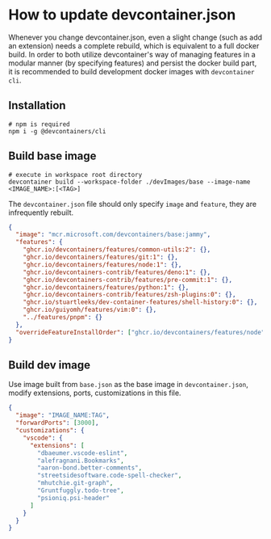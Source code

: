 # How to update devcontainer.json

Whenever you change devcontainer.json, even a slight change (such as add an extension) needs a complete rebuild, which is equivalent to a full docker build. In order to both utilize devcontainer's way of managing features in a modular manner (by specifying features) and persist the docker build part, it is recommended to build development docker images with `devcontainer cli`.

## Installation

```shell
# npm is required
npm i -g @devcontainers/cli
```

## Build base image

```shell
# execute in workspace root directory
devcontainer build --workspace-folder ./devImages/base --image-name <IMAGE_NAME>:[<TAG>]
```

The `devcontainer.json` file should only specify `image` and `feature`, they are infrequently rebuilt.

```json
{
  "image": "mcr.microsoft.com/devcontainers/base:jammy",
  "features": {
    "ghcr.io/devcontainers/features/common-utils:2": {},
    "ghcr.io/devcontainers/features/git:1": {},
    "ghcr.io/devcontainers/features/node:1": {},
    "ghcr.io/devcontainers-contrib/features/deno:1": {},
    "ghcr.io/devcontainers-contrib/features/pre-commit:1": {},
    "ghcr.io/devcontainers/features/python:1": {},
    "ghcr.io/devcontainers-contrib/features/zsh-plugins:0": {},
    "ghcr.io/stuartleeks/dev-container-features/shell-history:0": {},
    "ghcr.io/guiyomh/features/vim:0": {},
    "../features/pnpm": {}
  },
  "overrideFeatureInstallOrder": ["ghcr.io/devcontainers/features/node"]
}

```

## Build dev image

Use image built from `base.json` as the base image in `devcontainer.json`, modify extensions, ports, customizations in this file.

``` json
{
  "image": "IMAGE_NAME:TAG",
  "forwardPorts": [3000],
  "customizations": {
    "vscode": {
      "extensions": [
        "dbaeumer.vscode-eslint",
        "alefragnani.Bookmarks",
        "aaron-bond.better-comments",
        "streetsidesoftware.code-spell-checker",
        "mhutchie.git-graph",
        "Gruntfuggly.todo-tree",
        "psioniq.psi-header"
      ]
    }
  }
}
```
